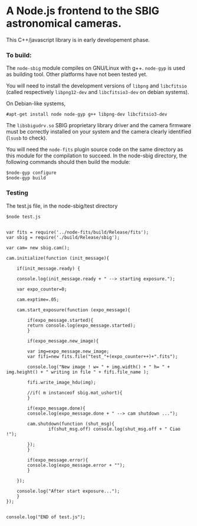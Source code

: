 A Node.js frontend to the SBIG astronomical cameras.
============

This C++/javascript library is in early developement phase. 

### To build:

The `node-sbig` module compiles on GNU/Linux with g++. `node-gyp` is used as building tool. Other platforms have not been tested yet.

You will need to install the development versions of `libpng` and `libcfitsio` (called respectively `libpng12-dev` and `libcfitsio3-dev` on debian systems). 

On Debian-like systems,

    #apt-get install node node-gyp g++ libpng-dev libcfitsio3-dev


The `libsbigudrv.so` SBIG proprietary library driver and the camera firmware must be correctly installed on your system and the camera clearly identified (`lsusb` to check). 

   
You will need the `node-fits` plugin source code on the same directory as this module for the compilation to succeed. In the node-sbig directory, the following commands should then build the module:


    $node-gyp configure
    $node-gyp build
    

### Testing

The test.js file, in the node-sbig/test directory 

    $node test.js
    


```

var fits = require('../node-fits/build/Release/fits');
var sbig = require('./build/Release/sbig');

var cam= new sbig.cam();

cam.initialize(function (init_message){

    if(init_message.ready) {

	console.log(init_message.ready + " --> starting exposure.");

	var expo_counter=0;

	cam.exptime=.05;

	cam.start_exposure(function (expo_message){
	    
	    if(expo_message.started){
		return console.log(expo_message.started);
	    }
	    
	    if(expo_message.new_image){

		var img=expo_message.new_image;
		var fifi=new fits.file("test_"+(expo_counter++)+".fits");

		console.log("New image ! w= " + img.width() + " h= " + img.height() + " writing in file " + fifi.file_name );

		fifi.write_image_hdu(img);

		//if( m instanceof sbig.mat_ushort){
	    }

	    if(expo_message.done){
		console.log(expo_message.done + " --> cam shutdown ...");
		
		cam.shutdown(function (shut_msg){
	    	    if(shut_msg.off) console.log(shut_msg.off + " Ciao !");
		    
		});
	    }
	    
	    if(expo_message.error){		
		console.log(expo_message.error + "");
	    }
	    
	});
	
	console.log("After start exposure...");
    }
});


console.log("END of test.js");

```
